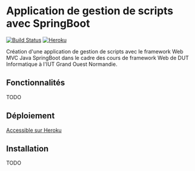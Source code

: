 # Application de gestion de scripts avec SpringBoot

[![Build Status](https://travis-ci.org/NathanBnm/springboot-tds.svg?branch=evaluation)](https://travis-ci.org/NathanBnm/springboot-tds)
[![Heroku](http://heroku-badge.herokuapp.com/?app=spring-evaluation-nb&root=/)](https://spring-evaluation-nb.herokuapp.com/)

Création d'une application de gestion de scripts avec le framework Web MVC Java SpringBoot dans le cadre des cours de framework Web de DUT Informatique à l'IUT Grand Ouest Normandie.

## Fonctionnalités

TODO

## Déploiement

[Accessible sur Heroku](https://spring-evaluation-nb.herokuapp.com/)

## Installation

TODO
